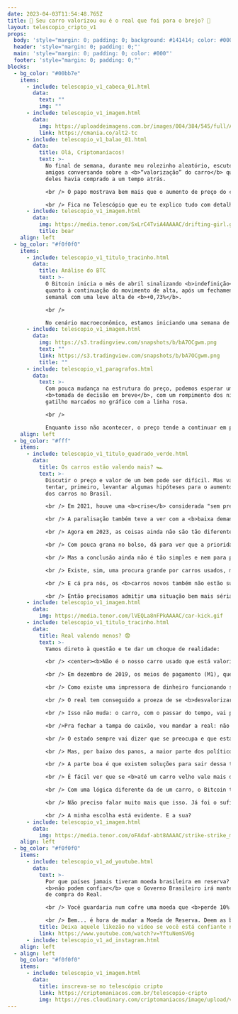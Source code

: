 ```yaml
---
date: 2023-04-03T11:54:48.765Z
title: 🚗 Seu carro valorizou ou é o real que foi para o brejo? 💸
layout: telescopio_cripto_v1
props:
  body: 'style="margin: 0; padding: 0; background: #141414; color: #000"'
  header: 'style="margin: 0; padding: 0;"'
  main: 'style="margin: 0; padding: 0; color: #000"'
  footer: 'style="margin: 0; padding: 0;"'
blocks:
  - bg_color: "#00bb7e"
    items:
      - include: telescopio_v1_cabeca_01.html
        data:
          text: ""
          img: ""
      - include: telescopio_v1_imagem.html
        data:
          img: https://uploaddeimagens.com.br/images/004/384/545/full/Altseason_Newsletter_final.png?1678449695
          link: https://cmania.co/alt2-tc
      - include: telescopio_v1_balao_01.html
        data:
          title: Olá, Criptomaníacos!
          text: >-
            No final de semana, durante meu rolezinho aleatório, escutei dois
            amigos conversando sobre a <b>“valorização” do carro</b> que um
            deles havia comprado a um tempo atrás. 

            <br /> O papo mostrava bem mais que o aumento de preço do carro, mas também como o sistema financeiro que temos já está <b>agonizando</b>… 😢

            <br /> Fica no Telescópio que eu te explico tudo com detalhes.
      - include: telescopio_v1_imagem.html
        data:
          img: https://media.tenor.com/SxLrC4TviA4AAAAC/drifting-girl.gif
          title: bear
    align: left
  - bg_color: "#f0f0f0"
    items:
      - include: telescopio_v1_titulo_tracinho.html
        data:
          title: Análise do BTC
          text: >-
            O Bitcoin inicia o mês de abril sinalizando <b>indefinição</b>
            quanto à continuação do movimento de alta, após um fechamento
            semanal com uma leve alta de <b>+0,73%</b>. 

            <br /> 

            No cenário macroeconômico, estamos iniciando uma semana de agenda cheia, marcada pelo relatório de <b>ofertas de Emprego (JOLTs)</b> na terça-feira, <b>variação de Empregos Privados (ADP)</b> na quarta-feira,<b> relatório de emprego (Payroll)</b> na sexta e outros dados que podem trazer volatilidade para as cotações.
      - include: telescopio_v1_imagem.html
        data:
          img: https://s3.tradingview.com/snapshots/b/bA7OCgwm.png
          text: ""
          link: https://s3.tradingview.com/snapshots/b/bA7OCgwm.png
          title: ""
      - include: telescopio_v1_paragrafos.html
        data:
          text: >-
            Com pouca mudança na estrutura do preço, podemos esperar uma
            <b>tomada de decisão em breve</b>, com um rompimento dos níveis de
            gatilho marcados no gráfico com a linha rosa. 

            <br /> 

            Enquanto isso não acontecer, o preço tende a continuar em posição <b>lateral</b>, formando um padrão que antecede uma tomada de decisão. Após o rompimento dos gatilhos, temos alvos de baixa marcado com as linhas amarelas e alvos de continuação da alta, marcados com as linhas verdes.
    align: left
  - bg_color: "#fff"
    items:
      - include: telescopio_v1_titulo_quadrado_verde.html
        data:
          title: Os carros estão valendo mais? 🏎️
          text: >-
            Discutir o preço e valor de um bem pode ser difícil. Mas vamos
            tentar, primeiro, levantar algumas hipóteses para o aumento do preço
            dos carros no Brasil. 

            <br /> Em 2021, houve uma <b>crise</b> considerada "sem precedentes" no fornecimento de componentes que levou à <b>paralisação de 29 fábricas de automóveis</b>, de acordo com a Associação Nacional dos Fabricantes de Veículos Automotores.

            <br /> A paralisação também teve a ver com a <b>baixa demanda</b> do produto pelo mercado.

            <br /> Agora em 2023, as coisas ainda não são tão diferentes: ainda <b>faltam peças</b> no mercado e a demanda por carros novos continua <b>baixa</b>, fazendo com que muitas empresas do setor <b>pausem a produção</b> ou dêem férias coletivas aos funcionários.

            <br /> Com pouca grana no bolso, dá para ver que a prioridade do brasileiro não é mais comprar carro novo. Assim, o <b>comércio de carros usados tem crescido</b> e isso pode ter elevado o preço de modelos populares. 🚙

            <br /> Mas a conclusão ainda não é tão simples e nem para por aí… 

            <br /> Existe, sim, uma procura grande por carros usados, mas não se esqueça que esses bens sofrem uma <b>depreciação natural</b> pelo uso e ano de produção.

            <br /> E cá pra nós, os <b>carros novos também não estão subindo de preço</b> de uma maneira bem difícil de engolir?

            <br /> Então precisamos admitir uma situação bem mais séria do que uma simples “valorização” dos carros velhos. Veremos a seguir…
      - include: telescopio_v1_imagem.html
        data:
          img: https://media.tenor.com/lVEQLa8nFPkAAAAC/car-kick.gif
      - include: telescopio_v1_titulo_tracinho.html
        data:
          title: Real valendo menos? 😨
          text: >-
            Vamos direto à questão e te dar um choque de realidade:

            <br /> <center><b>Não é o nosso carro usado que está valorizando muito. É o dinheirinho que está no seu bolso que tem perdido valor rapidamente.</b></center>

            <br /> Em dezembro de 2019, os meios de pagamento (M1), que é uma forma de ver o quanto de dimdim está sendo criado no país, somaram <b>R$403 bilhões</b>. Recentemente, essa mesma métrica superou os <b>R$600 bilhões</b>. 🪙

            <br /> Como existe uma impressora de dinheiro funcionando sem parar, <b>o dinheiro do governo está perdendo o seu valor</b>. 

            <br /> O real tem conseguido a proeza de se <b>desvalorizar mais do que um carro velho</b>… 

            <br /> Isso não muda: o carro, com o passar do tempo, vai perder valor. O problema é que nosso dinheiro está tendo <b>performance pior do que o de um carro usado</b>.

            <br />Pra fechar a tampa do caixão, vou mandar a real: não se iluda com a melhora da situação.

            <br /> O estado sempre vai dizer que se preocupa e que está trabalhando para mudar o cenário. 

            <br /> Mas, por baixo dos panos, a maior parte dos políticos só vão fazer o que for necessário para <b>manter o controle e permanecer no poder</b>.

            <br /> A parte boa é que existem soluções para sair dessa tragédia anunciada. A mais simples delas é o <b>Bitcoin</b>. 😌

            <br /> É fácil ver que se <b>até um carro velho vale mais do que o real</b>, o Bitcoin vai dar alegrias para quem tiver paciência e entender o propósito pelo qual foi criado, não é?

            <br /> Com uma lógica diferente da de um carro, o Bitcoin tende a se valorizar mais com o tempo, já que vai ficando mais <b>escasso e a procura tende a aumentar</b>, certo?

            <br /> Não preciso falar muito mais que isso. Já foi o suficiente para uma reflexão. Entre carros usados, dinheirinho do governo e <b>Bitcoin</b>, qual a sua primeira opção?

            <br /> A minha escolha está evidente. E a sua? 
      - include: telescopio_v1_imagem.html
        data:
          img: https://media.tenor.com/oFAdaf-abt8AAAAC/strike-strike_memes.gif
    align: left
  - bg_color: "#f0f0f0"
    items:
      - include: telescopio_v1_ad_youtube.html
        data:
          text: >-
            Por que países jamais tiveram moeda brasileira em reserva? Porque
            <b>não podem confiar</b> que o Governo Brasileiro irá manter o poder
            de compra do Real. 

            <br /> Você guardaria num cofre uma moeda que <b>perde 10% do valor ano após ano</b>? Mas o que acontece quando o DÓLAR começa a ter o mesmo problema? 

            <br /> Bem... é hora de mudar a Moeda de Reserva. Deem as boas-vindas ao <b>BITCOIN</b>.
          title: Deixa aquele likezão no vídeo se você está confiante no BTC!
          link: https://www.youtube.com/watch?v=YftuNemSV6g
      - include: telescopio_v1_ad_instagram.html
    align: left
  - align: left
    bg_color: "#f0f0f0"
    items:
      - include: telescopio_v1_imagem.html
        data:
          title: inscreva-se no telescópio cripto
          link: https://criptomaniacos.com.br/telescopio-cripto
          img: https://res.cloudinary.com/criptomaniacos/image/upload/v1662133224/telescopio/inscreva-se-telescopio.png
---
```

